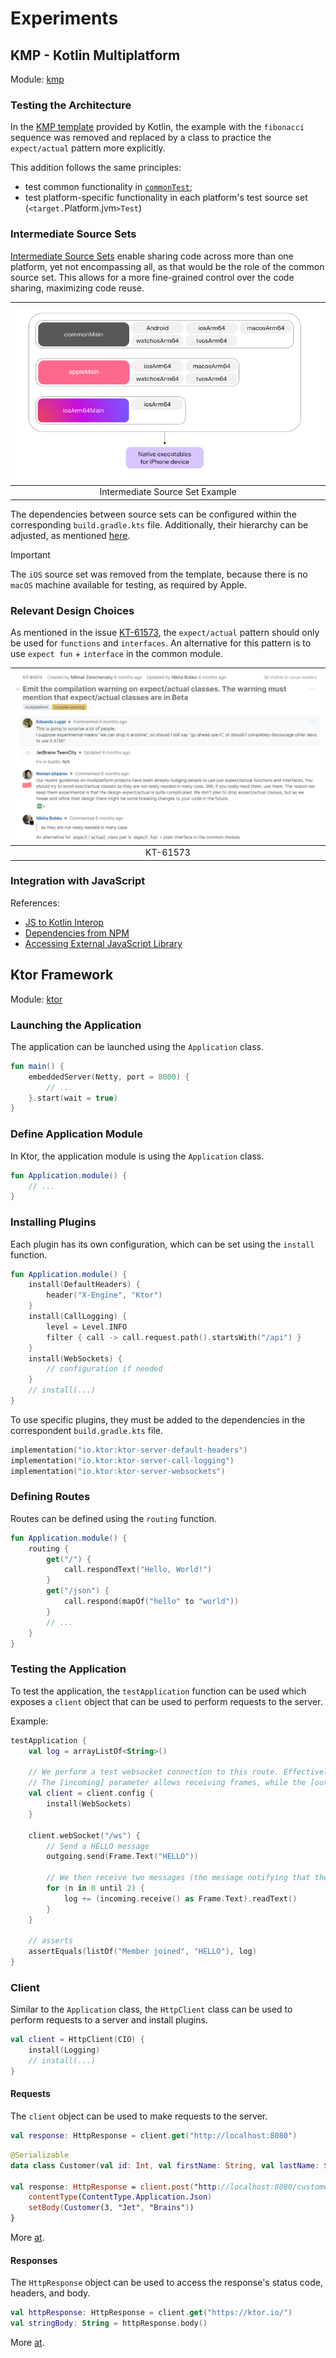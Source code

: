 # Experiments

## KMP - Kotlin Multiplatform

Module: [kmp](./kmp)

### Testing the Architecture

In the [KMP template](https://github.com/Kotlin/multiplatform-library-template) provided by Kotlin,
the example with the `fibonacci` sequence was removed
and replaced by a class to practice the `expect/actual` pattern more explicitly.

This addition follows the same principles:

- test common functionality in [`commonTest`](./kmp/src/commonTest/kotlin);
- test platform-specific functionality in each platform's test source set (`<target.`Platform.jvm`>Test`)

### Intermediate Source Sets

[Intermediate Source Sets](https://kotlinlang.org/docs/multiplatform-discover-project.html#intermediate-source-sets)
enable sharing code
across more than one platform,
yet not encompassing all, as that would be the role of the common source set.
This allows for a more fine-grained control over the code sharing, maximizing code reuse.

| ![Intermediate Source Set](./docs/imgs/inter-source-set.png) |
|:------------------------------------------------------------:|
|               Intermediate Source Set Example                |

The dependencies between source sets can be configured within the corresponding `build.gradle.kts` file. Additionally,
their hierarchy can be adjusted,
as mentioned [here](https://kotlinlang.org/docs/multiplatform-hierarchy.html#manual-configuration).

> [!IMPORTANT]
> The `iOS` source set was removed from the template,
> because there is no `macOS` machine available for testing, as required by Apple.

### Relevant Design Choices

As mentioned in the issue [KT-61573](https://youtrack.jetbrains.com/issue/KT-61573), the `expect/actual` pattern
should only be used for `functions` and `interfaces`.
An alternative for this pattern is to use `expect fun` + `interface` in the common module.

| ![KT-61573](./docs/imgs/kt-61573.png) |
|:-------------------------------------:|
|               KT-61573                |

### Integration with JavaScript

References:

- [JS to Kotlin Interop](https://kotlinlang.org/docs/js-to-kotlin-interop.html)
- [Dependencies from NPM](https://kotlinlang.org/docs/using-packages-from-npm.html)
- [Accessing External JavaScript Library](https://discuss.kotlinlang.org/t/kotlin-1-3-how-to-access-external-javascript-library-from-jsmain/15778)

## Ktor Framework

Module: [ktor](./ktor)

### Launching the Application

The application can be launched using the `Application` class.

```kotlin
fun main() {
    embeddedServer(Netty, port = 8000) {
        // ...
    }.start(wait = true)
}
```

### Define Application Module

In Ktor, the application module is using the `Application` class.

```kotlin
fun Application.module() {
    // ...
}
```

### Installing Plugins

Each plugin has its own configuration, which can be set using the `install` function.

```kotlin
fun Application.module() {
    install(DefaultHeaders) {
        header("X-Engine", "Ktor")
    }
    install(CallLogging) {
        level = Level.INFO
        filter { call -> call.request.path().startsWith("/api") }
    }
    install(WebSockets) {
        // configuration if needed
    }
    // install(...)
}
```

To use specific plugins, they must be added to the dependencies in the correspondent `build.gradle.kts` file.

```kotlin
implementation("io.ktor:ktor-server-default-headers")
implementation("io.ktor:ktor-server-call-logging")
implementation("io.ktor:ktor-server-websockets")
```

### Defining Routes

Routes can be defined using the `routing` function.

```kotlin
fun Application.module() {
    routing {
        get("/") {
            call.respondText("Hello, World!")
        }
        get("/json") {
            call.respond(mapOf("hello" to "world"))
        }
        // ...
    }
}
```

### Testing the Application

To test the application, the `testApplication` function can be used which exposes a `client` object that
can be used to perform requests to the server.

Example:

```kotlin
testApplication {
    val log = arrayListOf<String>()

    // We perform a test websocket connection to this route. Effectively acting as a client.
    // The [incoming] parameter allows receiving frames, while the [outgoing] allows sending frames to the server.
    val client = client.config {
        install(WebSockets)
    }

    client.webSocket("/ws") {
        // Send a HELLO message
        outgoing.send(Frame.Text("HELLO"))

        // We then receive two messages (the message notifying that the member joined, and the message we sent echoed to us)
        for (n in 0 until 2) {
            log += (incoming.receive() as Frame.Text).readText()
        }
    }

    // asserts
    assertEquals(listOf("Member joined", "HELLO"), log)
}
```

### Client

Similar to the `Application` class,
the `HttpClient` class can be used to perform requests to a server and install plugins.

```kotlin
val client = HttpClient(CIO) {
    install(Logging)
    // install(...)
}
```

#### Requests

The `client` object can be used to make requests to the server.

```kotlin
val response: HttpResponse = client.get("http://localhost:8080")
```

```kotlin
@Serializable
data class Customer(val id: Int, val firstName: String, val lastName: String)

val response: HttpResponse = client.post("http://localhost:8080/customer") {
    contentType(ContentType.Application.Json)
    setBody(Customer(3, "Jet", "Brains"))
}
```

More [at](https://ktor.io/docs/request.html).

#### Responses

The `HttpResponse` object can be used to access the response's status code, headers, and body.

```kotlin
val httpResponse: HttpResponse = client.get("https://ktor.io/")
val stringBody: String = httpResponse.body()
```

More [at](https://ktor.io/docs/response.html#body).
